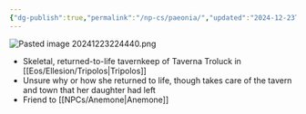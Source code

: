 ```yaml
---
{"dg-publish":true,"permalink":"/np-cs/paeonia/","updated":"2024-12-23T22:44:41.393-05:00"}
---
```


![Pasted image 20241223224440.png](/img/user/Images/Pasted%20image%2020241223224440.png)
- Skeletal, returned-to-life tavernkeep of Taverna Troluck in [[Eos/Ellesion/Tripolos\|Tripolos]]
- Unsure why or how she returned to life, though takes care of the tavern and town that her daughter had left
- Friend to [[NPCs/Anemone\|Anemone]]
